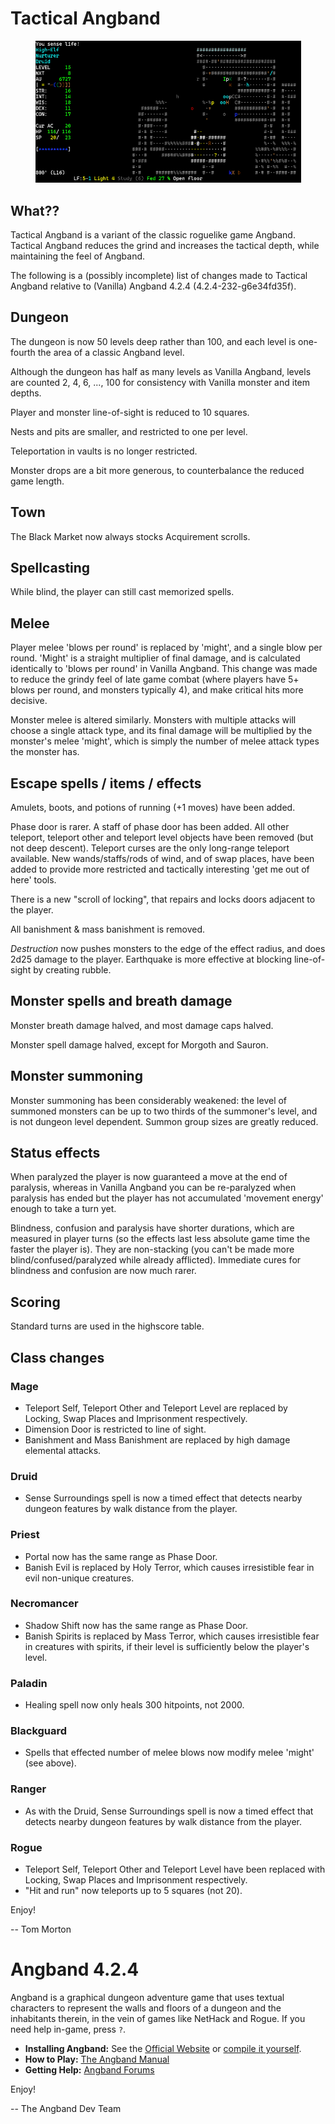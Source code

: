 # Tactical Angband

<p align="center">
  <img src="screenshots/game.png" width="425"/>
</p>

## What??

Tactical Angband is a variant of the classic roguelike game Angband.
Tactical Angband reduces the grind and increases the tactical depth,
while maintaining the feel of Angband.

The following is a (possibly incomplete) list of changes made to Tactical
Angband relative to (Vanilla) Angband 4.2.4 (4.2.4-232-g6e34fd35f).

## Dungeon

The dungeon is now 50 levels deep rather than 100, and each level is one-fourth
the area of a classic Angband level.

Although the dungeon has half as many levels as Vanilla Angband, levels are
counted 2, 4, 6, ..., 100 for consistency with Vanilla monster and item depths.

Player and monster line-of-sight is reduced to 10 squares.

Nests and pits are smaller, and restricted to one per level.

Teleportation in vaults is no longer restricted.

Monster drops are a bit more generous, to counterbalance the reduced game length.

## Town 

The Black Market now always stocks Acquirement scrolls.

## Spellcasting

While blind, the player can still cast memorized spells.

## Melee

Player melee 'blows per round' is replaced by 'might', and a single blow per round.
'Might' is a straight multiplier of final damage, and is calculated identically to
'blows per round' in Vanilla Angband. This change was made to reduce the grindy feel
of late game combat (where players have 5+ blows per round, and monsters typically 4),
and make critical hits more decisive.

Monster melee is altered similarly. Monsters with multiple attacks will choose
a single attack type, and its final damage will be multiplied by the monster's
melee 'might', which is simply the number of melee attack types the monster
has.

## Escape spells / items / effects

Amulets, boots, and potions of running (+1 moves) have been added.

Phase door is rarer. A staff of phase door has been added. All other teleport,
teleport other and teleport level objects have been removed (but not deep
descent). Teleport curses are the only long-range teleport available. New
wands/staffs/rods of wind, and of swap places, have been added to provide more
restricted and tactically interesting 'get me out of here' tools.

There is a new "scroll of locking", that repairs and locks doors adjacent to
the player.

All banishment & mass banishment is removed.

*Destruction* now pushes monsters to the edge of the effect radius, and does
2d25 damage to the player. Earthquake is more effective at blocking
line-of-sight by creating rubble.

## Monster spells and breath damage

Monster breath damage halved, and most damage caps halved.

Monster spell damage halved, except for Morgoth and Sauron.

## Monster summoning

Monster summoning has been considerably weakened: the level of summoned
monsters can be up to two thirds of the summoner's level, and is not dungeon level
dependent. Summon group sizes are greatly reduced.

## Status effects

When paralyzed the player is now guaranteed a move at the end of paralysis,
whereas in Vanilla Angband you can be re-paralyzed when paralysis has ended but
the player has not accumulated 'movement energy' enough to take a turn yet.

Blindness, confusion and paralysis have shorter durations, which are measured 
in player turns (so the effects last less absolute game time the faster the player
is). They are non-stacking (you can't be made more blind/confused/paralyzed while
already afflicted). Immediate cures for blindness and confusion are now much rarer.

## Scoring

Standard turns are used in the highscore table.

## Class changes

### Mage

* Teleport Self, Teleport Other and Teleport Level are
  replaced by Locking, Swap Places and Imprisonment respectively.
* Dimension Door is restricted to line of sight.
* Banishment and Mass Banishment are replaced by high damage
  elemental attacks.

### Druid

* Sense Surroundings spell is now a timed effect that detects nearby
dungeon features by walk distance from the player.

### Priest

* Portal now has the same range as Phase Door.
* Banish Evil is replaced by Holy Terror, which causes irresistible
  fear in evil non-unique creatures.

### Necromancer

* Shadow Shift now has the same range as Phase Door.
* Banish Spirits is replaced by Mass Terror, which causes irresistible
  fear in creatures with spirits, if their level is sufficiently below the player's level.

### Paladin

* Healing spell now only heals 300 hitpoints, not 2000.

### Blackguard

* Spells that effected number of melee blows now modify melee 'might' (see above).

### Ranger

* As with the Druid, Sense Surroundings spell is now a timed effect that
detects nearby dungeon features by walk distance from the player.

### Rogue

* Teleport Self, Teleport Other and Teleport Level have been
  replaced with Locking, Swap Places and Imprisonment respectively.
* "Hit and run" now teleports up to 5 squares (not 20).

Enjoy!

-- Tom Morton

# Angband 4.2.4

Angband is a graphical dungeon adventure game that uses textual characters to
represent the walls and floors of a dungeon and the inhabitants therein, in the
vein of games like NetHack and Rogue. If you need help in-game, press `?`.

- **Installing Angband:** See the [Official Website](https://angband.github.io/angband/) or [compile it yourself](https://angband.readthedocs.io/en/latest/hacking/compiling.html).
- **How to Play:** [The Angband Manual](https://angband.readthedocs.io/en/latest/)
- **Getting Help:** [Angband Forums](http://angband.oook.cz/forum/)

Enjoy!

-- The Angband Dev Team
